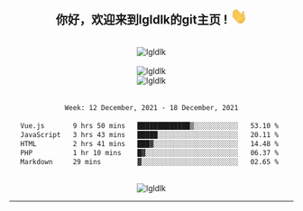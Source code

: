 <div align="center">
<h2> 你好，欢迎来到lgldlk的git主页 ! <img src="https://github.com/lgldlk/lgldlk/blob/main/gifs/Hi.gif" width="30px"></h2>
</div>

<div align="center">
 </br>
 <img src="http://aiitapp.cn:8091/?color=rgba(37,144,118,1)&shadowColor=rgba(12,16,20,1)&fontSize=120&&shadowOffsetX=9&shadowOffsetY=11" height="26px" alt="lgldlk" />
 </br>

   </br>
 <img src="https://github-readme-stats.vercel.app/api?username=lgldlk&show_icons=true&theme=gotham&locale=cn" alt="lgldlk" />
 

</br>

<img  src="http://github-readme-stats.vercel.app/api/top-langs/?username=lgldlk&show_icons=true&theme=gotham&locale=cn&layout=compact" alt="lgldlk"/>  
</br>
</br>

<!--START_SECTION:waka-->
```text
Week: 12 December, 2021 - 18 December, 2021

Vue.js       9 hrs 50 mins   █████████████▒░░░░░░░░░░░   53.10 % 
JavaScript   3 hrs 43 mins   █████░░░░░░░░░░░░░░░░░░░░   20.11 % 
HTML         2 hrs 41 mins   ███▓░░░░░░░░░░░░░░░░░░░░░   14.48 % 
PHP          1 hr 10 mins    █▓░░░░░░░░░░░░░░░░░░░░░░░   06.37 % 
Markdown     29 mins         ▓░░░░░░░░░░░░░░░░░░░░░░░░   02.65 % 
```
<!--END_SECTION:waka-->

 </br>
  <img src="https://visitor-badge.glitch.me/badge?page_id=lgldlk" alt="lgldlk" />

---

 

